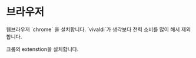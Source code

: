 # 브라우저

웹브라우저  \`chrome\` 을 설치합니다. \`vivaldi\`가 생각보다 전력 소비를 많이 해서 제외합니다. 

크롬의 extenstion을 설치합니다. 




